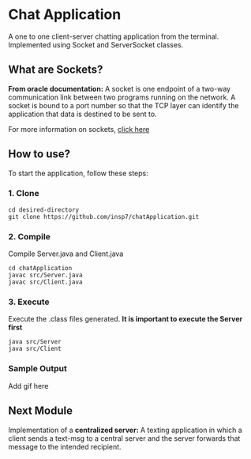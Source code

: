 # Chat Application
A one to one client-server chatting application from the terminal. Implemented using Socket and ServerSocket classes.

## What are Sockets?
**From oracle documentation:**
A socket is one endpoint of a two-way communication link between two programs running on the network. 
A socket is bound to a port number so that the TCP layer can identify the application that data is destined to be sent to.

For more information on sockets, [click here](https://docs.oracle.com/javase/tutorial/networking/sockets/definition.html)

## How to use?
To start the application, follow these steps:

### 1. Clone 
```
cd desired-directory
git clone https://github.com/insp7/chatApplication.git
```

### 2. Compile
Compile Server.java and Client.java 
```
cd chatApplication
javac src/Server.java
javac src/Client.java
```

### 3. Execute
Execute the .class files generated. **It is important to execute the Server first**
```
java src/Server
java src/Client
```

### Sample Output
Add gif here

## Next Module
Implementation of a **centralized server:**
A texting application in which a client sends a text-msg to a central server and the server forwards that message to the intended recipient.


